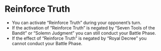 # Reinforce Truth

*   You can activate “Reinforce Truth” during your opponent’s turn.
*   If the activation of “Reinforce Truth” is negated by “Seven Tools of the Bandit” or “Solemn Judgment” you can still conduct your Battle Phase.
*   If the effect of “Reinforce Truth” is negated by “Royal Decree” you cannot conduct your Battle Phase.
